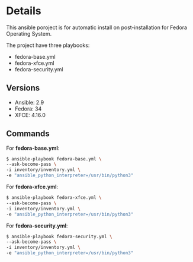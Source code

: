 # Details

This ansible poroject is for automatic install on post-installation for Fedora Operating System.

The project have three playbooks:

- fedora-base.yml
- fedora-xfce.yml
- fedora-security.yml

## Versions

- Ansible: 2.9
- Fedora: 34
- XFCE: 4.16.0

## Commands

For **fedora-base.yml**:

```bash
$ ansible-playbook fedora-base.yml \
--ask-become-pass \
-i inventory/inventory.yml \
-e "ansible_python_interpreter=/usr/bin/python3"
```

For **fedora-xfce.yml**:

```bash
$ ansible-playbook fedora-xfce.yml \
--ask-become-pass \
-i inventory/inventory.yml \
-e "ansible_python_interpreter=/usr/bin/python3"
```

For **fedora-security.yml**:

```bash
$ ansible-playbook fedora-security.yml \
--ask-become-pass \
-i inventory/inventory.yml \
-e "ansible_python_interpreter=/usr/bin/python3"
```